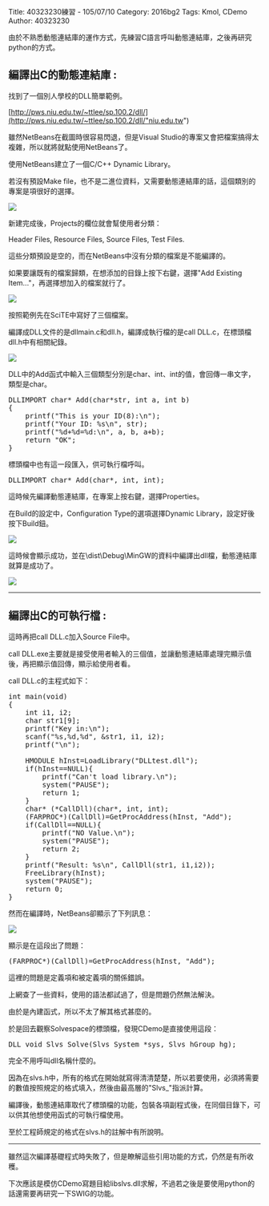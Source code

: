 Title: 40323230練習 - 105/07/10
Category: 2016bg2
Tags: Kmol, CDemo
Author: 40323230


由於不熟悉動態連結庫的運作方式，先練習C語言呼叫動態連結庫，之後再研究python的方式。

<!-- PELICAN_END_SUMMARY -->

<h2>編譯出C的動態連結庫 :</h2>

找到了一個別人學校的DLL簡單範例。

[http://pws.niu.edu.tw/~ttlee/sp.100.2/dll/](http://pws.niu.edu.tw/~ttlee/sp.100.2/dll/"niu.edu.tw")

雖然NetBeans在截圖時很容易閃退，但是Visual Studio的專案又會把檔案搞得太複雜，所以就將就點使用NetBeans了。

使用NetBeans建立了一個C/C++ Dynamic Library。

若沒有預設Make file，也不是二進位資料，又需要動態連結庫的話，這個類別的專案是項很好的選擇。

<img src="http://i.imgur.com/vLbLF1a.jpg" >

新建完成後，Projects的欄位就會幫使用者分類：

Header Files, Resource Files, Source Files, Test Files.

這些分類預設是空的，而在NetBeans中沒有分類的檔案是不能編譯的。

如果要讓既有的檔案歸類，在想添加的目錄上按下右鍵，選擇"Add Existing Item..."，再選擇想加入的檔案就行了。

<img src="http://i.imgur.com/K1LuZ3T.jpg" >

按照範例先在SciTE中寫好了三個檔案。

編譯成DLL文件的是dllmain.c和dll.h，編譯成執行檔的是call DLL.c，在標頭檔dll.h中有相關紀錄。

<img src="http://i.imgur.com/acz9z6v.jpg" >

DLL中的Add函式中輸入三個類型分別是char、int、int的值，會回傳一串文字，類型是char。

<pre class="brush: c">
DLLIMPORT char* Add(char*str, int a, int b)
{
    printf("This is your ID(8):\n");
    printf("Your ID: %s\n", str);
    printf("%d+%d=%d:\n", a, b, a+b);
    return "OK";
}
</pre>

標頭檔中也有這一段匯入，供可執行檔呼叫。

<pre class="brush: c">
DLLIMPORT char* Add(char*, int, int);
</pre>

這時候先編譯動態連結庫，在專案上按右鍵，選擇Properties。

在Build的設定中，Configuration Type的選項選擇Dynamic Library，設定好後按下Build鈕。

<img src="http://i.imgur.com/B5driZY.jpg" >

這時候會顯示成功，並在\dist\Debug\MinGW的資料中編譯出dll檔，動態連結庫就算是成功了。

<img src="http://i.imgur.com/L3U9skL.jpg" >

<hr>

<h2>編譯出C的可執行檔 :</h2>

這時再把call DLL.c加入Source File中。

call DLL.exe主要就是接受使用者輸入的三個值，並讓動態連結庫處理完顯示值後，再把顯示值回傳，顯示給使用者看。

call DLL.c的主程式如下：

<pre class="brush: c">
int main(void)
{
    int i1, i2;
    char str1[9];
    printf("Key in:\n");
    scanf("%s,%d,%d", &str1, i1, i2);
    printf("\n");

    HMODULE hInst=LoadLibrary("DLLtest.dll");
    if(hInst==NULL){
        printf("Can't load library.\n");
        system("PAUSE");
        return 1;
    }
    char* (*CallDll)(char*, int, int);
    (FARPROC*)(CallDll)=GetProcAddress(hInst, "Add");
    if(CallDll==NULL){
        printf("NO Value.\n");
        system("PAUSE");
        return 2;
    }
    printf("Result: %s\n", CallDll(str1, i1,i2));
    FreeLibrary(hInst);
    system("PAUSE");
    return 0;
}
</pre>

然而在編譯時，NetBeans卻顯示了下列訊息：

<img src="http://i.imgur.com/JjwIcXD.jpg" >

顯示是在這段出了問題：

<pre class="brush: c">
(FARPROC*)(CallDll)=GetProcAddress(hInst, "Add");
</pre>

這裡的問題是定義項和被定義項的關係錯誤。

上網查了一些資料，使用的語法都試過了，但是問題仍然無法解決。

由於是內建函式，所以不太了解其格式甚麼的。

於是回去觀察Solvespace的標頭檔，發現CDemo是直接使用這段：

<pre class="brush: c">
DLL void Slvs_Solve(Slvs_System *sys, Slvs_hGroup hg);
</pre>

完全不用呼叫dll名稱什麼的。

因為在slvs.h中，所有的格式在開始就寫得清清楚楚，所以若要使用，必須將需要的數值按照規定的格式填入，然後由最高層的"Slvs_"指派計算。

編譯後，動態連結庫取代了標頭檔的功能，包裝各項副程式後，在同個目錄下，可以供其他想使用函式的可執行檔使用。

至於工程師規定的格式在slvs.h的註解中有所說明。

<hr>

雖然這次編譯基礎程式時失敗了，但是瞭解這些引用功能的方式，仍然是有所收穫。

下次應該是模仿CDemo寫題目給libslvs.dll求解，不過若之後是要使用python的話還需要再研究一下SWIG的功能。